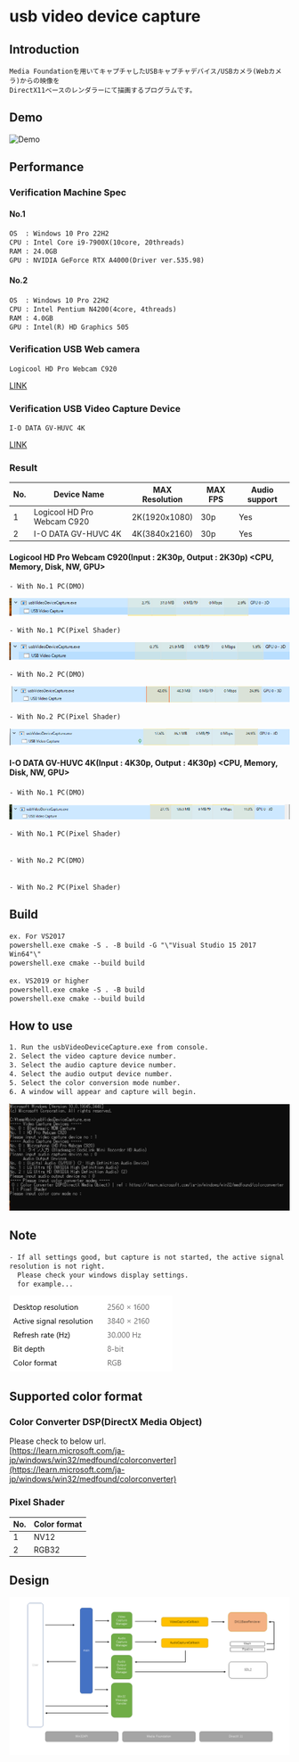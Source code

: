 
# usb video device capture

## Introduction

    Media Foundationを用いてキャプチャしたUSBキャプチャデバイス/USBカメラ(Webカメラ)からの映像を  
    DirectX11ベースのレンダラーにて描画するプログラムです。  

## Demo
![Demo](https://github.com/IwachanOrigin/usb_video_device_capture/blob/7e322b10cec8068fdbce67ee17c9daf15a2a1a02/doc/images/demo.gif)

## Performance

### Verification Machine Spec

#### No.1  

    OS  : Windows 10 Pro 22H2  
    CPU : Intel Core i9-7900X(10core, 20threads)  
    RAM : 24.0GB  
    GPU : NVIDIA GeForce RTX A4000(Driver ver.535.98)  

#### No.2  

    OS  : Windows 10 Pro 22H2  
    CPU : Intel Pentium N4200(4core, 4threads)  
    RAM : 4.0GB  
    GPU : Intel(R) HD Graphics 505  

### Verification USB Web camera

    Logicool HD Pro Webcam C920  
[LINK](https://www.logicool.co.jp/ja-jp/products/webcams/hd-pro-webcam-c920n.960-001261.html)

### Verification USB Video Capture Device

    I-O DATA GV-HUVC 4K  
[LINK](https://www.iodata.jp/product/av/capture/gv-huvc4k/index.htm)

### Result

| No. | Device Name                 | MAX Resolution | MAX FPS | Audio support |
|-----|-----------------------------|----------------|---------|---------------|
| 1   | Logicool HD Pro Webcam C920 | 2K(1920x1080)  | 30p     | Yes           |
| 2   | I-O DATA GV-HUVC 4K         | 4K(3840x2160)  | 30p     | Yes           |

#### Logicool HD Pro Webcam C920(Input : 2K30p, Output : 2K30p) <CPU, Memory, Disk, NW, GPU>

    - With No.1 PC(DMO)  
![input_output_2k30p_no01_dmo](./doc/images/input_output_2k30p_no01_dmo.png)

    - With No.1 PC(Pixel Shader)  
![input_output_2k30p_no01_ps](./doc/images/input_output_2k30p_no01_ps.png)

    - With No.2 PC(DMO)  
![input_output_2k30p_no02_dmo](./doc/images/input_output_2k30p_no02_dmo.png)

    - With No.2 PC(Pixel Shader)  
![input_output_2k30p_no02_ps](./doc/images/input_output_2k30p_no02_ps.png)

#### I-O DATA GV-HUVC 4K(Input : 4K30p, Output : 4K30p) <CPU, Memory, Disk, NW, GPU>

    - With No.1 PC(DMO)  
![input_4k30p_output_4k30p](https://github.com/IwachanOrigin/usb_video_device_capture/blob/1c87211e987152a1df2e078f34ca713460537169/doc/images/input_output_4k30p.png)

    - With No.1 PC(Pixel Shader)  


    - With No.2 PC(DMO)


    - With No.2 PC(Pixel Shader)  


## Build

    ex. For VS2017  
    powershell.exe cmake -S . -B build -G "\"Visual Studio 15 2017 Win64"\"  
    powershell.exe cmake --build build  

    ex. VS2019 or higher  
    powershell.exe cmake -S . -B build  
    powershell.exe cmake --build build  

## How to use

    1. Run the usbVideoDeviceCapture.exe from console.  
    2. Select the video capture device number.  
    3. Select the audio capture device number.  
    4. Select the audio output device number.  
    5. Select the color conversion mode number.  
    6. A window will appear and capture will begin.  

![how_to_use](https://github.com/IwachanOrigin/usb_video_device_capture/blob/1fa0ac7ecec934c6080774b6735a5660707b00aa/doc/images/how_to_use.png)

## Note

    - If all settings good, but capture is not started, the active signal resolution is not right.  
      Please check your windows display settings.  
      for example...  
![active_signal_resolution](https://github.com/IwachanOrigin/usb_video_device_capture/blob/1fa0ac7ecec934c6080774b6735a5660707b00aa/doc/images/active_signal_resolution.png)

## Supported color format

### Color Converter DSP(DirectX Media Object)

Please check to below url.  
[https://learn.microsoft.com/ja-jp/windows/win32/medfound/colorconverter](https://learn.microsoft.com/ja-jp/windows/win32/medfound/colorconverter)  

### Pixel Shader

| No. | Color format |
|-----|--------------|
| 1   | NV12         |
| 2   | RGB32        |

## Design

![design](https://github.com/IwachanOrigin/usb_video_device_capture/blob/9dcf10dcd3e06da4cf24942abb2c5eb694b5099f/doc/images/design.png)

